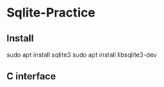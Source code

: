 # Sqlite-Practice


## Install
sudo apt install sqlite3
sudo apt install libsqlite3-dev

## C interface

